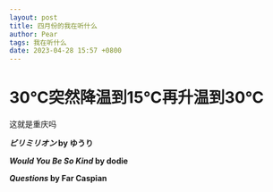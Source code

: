 ```yaml
---
layout: post
title: 四月份的我在听什么
author: Pear
tags: 我在听什么
date: 2023-04-28 15:57 +0800
---
```

<script>
    var music_list = [
    {
        music_title: "ビリミリオン",
        music_author: "ゆうり",
        file_hash: "6b1977c46759a42676680d0c67e4dcfe058e4a6a5773e3c0967a4189cbcede62",
        howl: null
    },
    {
        music_title: "Would You Be So Kind",
        music_author: "dodie",
        file_hash: "985e46eb61cb289681063f8b1b49c201448a3a5adcb684d3a3be45bb3261ccfa",
        howl: null
    },
    {
        music_title: "Questions",
        music_author: "Far Caspian",
        file_hash: "ccfbbdee0da693f75722e1b3ae51e5f35ee2fab55aee1c18162b2ec62c219526",
        howl: null
    }
]
var vault_url = "https://blog-1300514373.cos.ap-guangzhou.myqcloud.com/Music_Share/2023/04/";
</script>

# 30℃突然降温到15℃再升温到30℃

这就是重庆吗

**_ビリミリオン_ by ゆうり**

**_Would You Be So Kind_ by dodie**

**_Questions_ by Far Caspian**
